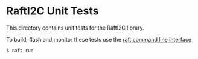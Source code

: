 RaftI2C Unit Tests
==================

This directory contains unit tests for the RaftI2C library.

To build, flash and monitor these tests use the [raft command line interface](https://crates.io/crates/raftcli)

```bash
$ raft run
```
